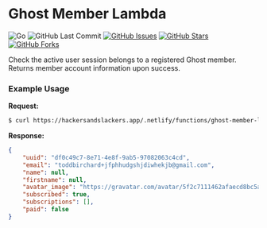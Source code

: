 # Ghost Member Lambda

![Go](https://img.shields.io/badge/Go-1.14-blue.svg?logo=go&longCache=true&logoColor=white&colorB=88C0D0&style=flat-square&colorA=4c566a)
![GitHub Last Commit](https://img.shields.io/github/last-commit/google/skia.svg?style=flat-square&colorA=4c566a&colorB=a3be8c)
[![GitHub Issues](https://img.shields.io/github/issues/toddbirchard/ghost-session-lambda.svg?style=flat-square&colorA=4c566a&colorB=ebcb8b)](https://github.com/toddbirchard/ghost-session-lambda/issues)
[![GitHub Stars](https://img.shields.io/github/stars/toddbirchard/ghost-session-lambda.svg?style=flat-square&colorB=ebcb8b&colorA=4c566a)](https://github.com/toddbirchard/ghost-session-lambda/stargazers)
[![GitHub Forks](https://img.shields.io/github/forks/toddbirchard/ghost-session-lambda.svg?style=flat-square&colorA=4c566a&colorB=ebcb8b)](https://github.com/toddbirchard/ghost-session-lambda/network)

Check the active user session belongs to a registered Ghost member. Returns member account information upon success.

### Example Usage

**Request:**
```bash
$ curl https://hackersandslackers.app/.netlify/functions/ghost-member-lambda
```

**Response:**
```json
{
    "uuid": "df0c49c7-8e71-4e8f-9ab5-97082063c4cd",
    "email": "toddbirchard+jfphhudgshjdiwhekjb@gmail.com",
    "name": null,
    "firstname": null,
    "avatar_image": "https://gravatar.com/avatar/5f2c7111462afaecd8bc5a79d21dfe7e?s=250&d=blank",
    "subscribed": true,
    "subscriptions": [],
    "paid": false
}
```